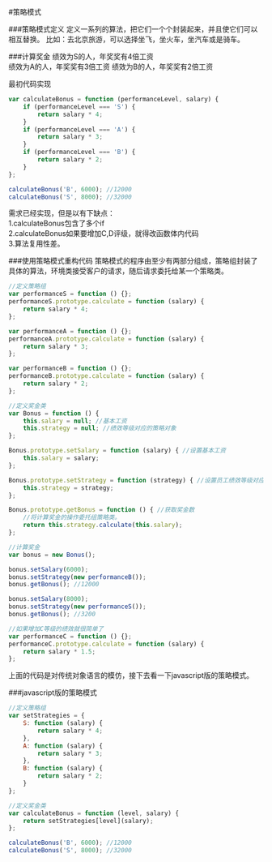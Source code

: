 #策略模式

###策略模式定义
定义一系列的算法，把它们一个个封装起来，并且使它们可以相互替换。
比如：去北京旅游，可以选择坐飞，坐火车，坐汽车或是骑车。

###计算奖金
绩效为S的人，年奖奖有4倍工资     
绩效为A的人，年奖奖有3倍工资
绩效为B的人，年奖奖有2倍工资

最初代码实现
```js
var calculateBonus = function (performanceLevel, salary) {
    if (performanceLevel === 'S') {
        return salary * 4;
    }
    if (performanceLevel === 'A') {
        return salary * 3;
    }
    if (performanceLevel === 'B') {
        return salary * 2;
    }
};

calculateBonus('B', 6000); //12000
calculateBonus('S', 8000); //32000
```

需求已经实现，但是以有下缺点：         
1.calculateBonus包含了多个if         
2.calculateBonus如果要增加C,D评级，就得改函数体内代码         
3.算法复用性差。          

###使用策略模式重构代码
策略模式的程序由至少有两部分组成，策略组封装了具体的算法，环境类接受客户的请求，随后请求委托给某一个策略类。

```js
//定义策略组
var performanceS = function () {};
performanceS.prototype.calculate = function (salary) {
    return salary * 4;
};

var performanceA = function () {};
performanceA.prototype.calculate = function (salary) {
    return salary * 3;
};

var performanceB = function () {};
performanceB.prototype.calculate = function (salary) {
    return salary * 2;
};

//定义奖金类
var Bonus = function () {
    this.salary = null; //基本工资
    this.strategy = null; //绩效等级对应的策略对象
};

Bonus.prototype.setSalary = function (salary) { //设置基本工资
    this.salary = salary;
};

Bonus.prototype.setStrategy = function (strategy) { //设置员工绩效等级对应的策略对象
    this.strategy = strategy;
};

Bonus.prototype.getBonus = function () { //获取奖金数
    //将计算奖金的操作委托组策略类。
    return this.strategy.calculate(this.salary);
};

//计算奖金
var bonus = new Bonus();

bonus.setSalary(6000);
bonus.setStrategy(new performanceB());
bonus.getBonus(); //12000

bonus.setSalary(8000);
bonus.setStrategy(new performanceS());
bonus.getBonus(); //3200

//如果增加C等级的绩效就很简单了
var performanceC = function () {};
performanceC.prototype.calculate = function (salary) {
    return salary * 1.5;
};
```
上面的代码是对传统对象语言的模仿，接下去看一下javascript版的策略模式。

###javascript版的策略模式
```js
//定义策略组
var setStrategies = {
    S: function (salary) {
        return salary * 4;
    },
    A: function (salary) {
        return salary * 3;
    },
    B: function (salary) {
        return salary * 2;
    }
};

//定义奖金类
var calculateBonus = function (level, salary) {
    return setStrategies[level](salary);
};

calculateBonus('B', 6000); //12000
calculateBonus('S', 8000); //32000
```

